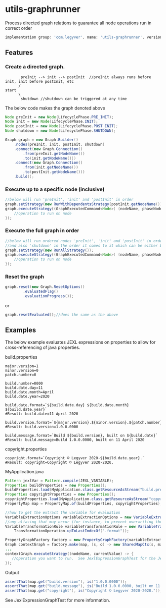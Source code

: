 # utils-graphrunner
Process directed graph relations to guarantee all node operations run in correct order
```groovy
implementation group: 'com.legyver', name: 'utils-graphrunner', version: '3.0.0'
```

## Features
### Create a directed graph.
```
       preInit --> init --> postInit  //preInit always runs before init, init before postInit, etc
      /
start 
      \
       shutdown //shutdown can be triggered at any time 
```
The below code makes the graph denoted above

```java
Node preInit = new Node(LifecyclePhase.PRE_INIT);
Node init = new Node(LifecyclePhase.INIT);
Node postInit = new Node(LifecyclePhase.POST_INIT);
Node shutdown = new Node(LifecyclePhase.SHUTDOWN);

Graph graph = new Graph.Builder()
    .nodes(preInit, init, postInit, shutdown)
    .connect(new Graph.Connection()
    	.from(preInit.getNodeName())
    	.to(init.getNodeName()))
    .connect(new Graph.Connection()
    	.from(init.getNodeName())
    	.to(postInit.getNodeName()))
    .build();
```
### Execute up to a specific node (inclusive)
```java
//below will run 'preInit', 'init' and 'postInit' in order
graph.setStrategy(new RunWithDependentsStrategy(postInit.getNodeName()));
graph.executeStrategy((GraphExecutedCommand<Node>) (nodeName, phaseNode) -> {
	//operation to run on node
});
```
### Execute the full graph in order
```java
//below will run ordered nodes 'preInit', 'init' and 'postInit' in order,
//and also 'shutdown' in the order it comes to it which can be either before or after
graph.setStrategy(new RunAllStrategy());
graph.executeStrategy((GraphExecutedCommand<Node>) (nodeName, phaseNode) -> {
	//operation to run on node
});
```
### Reset the graph
```java
graph.reset(new Graph.ResetOptions()
		.evaluatedFlag()
		.evaluationProgress());
```
or 
```java
graph.resetEvaluated();//does the same as the above
```
## Examples
The below example evaluates JEXL expressions on properties to allow for cross-referencing of java properties.

<p>build.properties</p>

```properties
major.version=1
minor.version=0
patch.number=0

build.number=0000
build.date.day=11
build.date.month=April
build.date.year=2020

build.date.format=`${build.date.day} ${build.date.month} ${build.date.year}`
#Result: build.date=11 April 2020

build.version.format=`${major.version}.${minor.version}.${patch.number}.${build.number}`
#Result: build.version=1.0.0.0000

build.message.format=`Build ${build.version}, built on ${build.date}`
#Result: build.message=Build 1.0.0.0000, built on 11 April 2020
```
copyright.properties
```properties
copyright.format=`Copyright © Legyver 2020-${build.date.year}.`
#Result: copyright=Copyright © Legyver 2020-2020.
```

MyApplication.java
```java
Pattern jexlVar = Pattern.compile(JEXL_VARIABLE);
Properties buildProperties = new Properties();
buildProperties.load(MyApplication.class.getResourceAsStream("build.properties"));
Properties copyrightProperties = new Properties();
copyrightProperties.load(MyApplication.class.getResourceAsStream("copyright.properties"));
PropertyMap map = PropertyMap.of(buildProperties, copyrightProperties);

//how to get the extract the variable for evaluation
VariableExtractionOptions variableExtractionOptions = new VariableExtractionOptions(jexlVar, 1);
//any aliasing that may occur (for instance, to prevent overwriting the format)
VariableTransformationRule variableTransformationRule = new VariableTransformationRule(Pattern.compile("\\.format$"),
    TransformationOperation.upToLastIndexOf(".format"));

PropertyGraphFactory factory = new PropertyGraphFactory(variableExtractionOptions, variableTransformationRule);
Graph contextGraph = factory.make(map, (s, o) -> new SharedMapCtx(s, map));
...
contextGraph.executeStrategy((nodeName, currentValue) -> {
   //operation you want to run.  See JexlExpressionGraphTest for the Jexl example
});
```

Output
```java
assertThat(map.get("build.version"), is("1.0.0.0000"));
assertThat(map.get("build.message"), is("Build 1.0.0.0000, built on 11 April 2020"));
assertThat(map.get("copyright"), is("Copyright © Legyver 2020-2020."));
```
See JexlExpressionGraphTest for more information.
